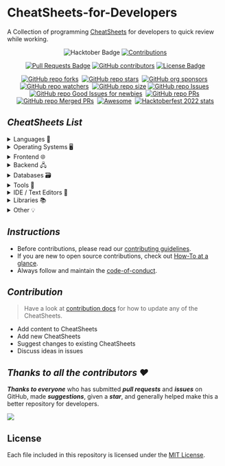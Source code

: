 # CheatSheets-for-Developers

A Collection of programming [CheatSheets](./CheatSheets/) for developers to quick review while working.

<div align="center">

<img src="https://img.shields.io/badge/hacktoberfest-2022-blueviolet" alt="Hacktober Badge"/>
<a href="https://github.com/ossamamehmood" ><img src="https://img.shields.io/badge/Contributions-welcome-orangered.svg?style=flat&logo=git" alt="Contributions" /></a>

<a href="https://github.com/crescentpartha/CheatSheets-for-Developers/pulls"><img src="https://img.shields.io/github/issues-pr/crescentpartha/CheatSheets-for-Developers" alt="Pull Requests Badge"/></a>
<a href="https://github.com/crescentpartha/CheatSheets-for-Developers/graphs/contributors"><img alt="GitHub contributors" src="https://img.shields.io/github/contributors/crescentpartha/CheatSheets-for-Developers?color=2b9348&style=flat&logo=github"></a>
<a href="https://github.com/crescentpartha/CheatSheets-for-Developers/blob/main/LICENSE"><img src="https://img.shields.io/github/license/crescentpartha/CheatSheets-for-Developers?color=2b9348" alt="License Badge"/></a>

</div>

<div align="center" markdown="1">

[![GitHub repo forks](https://img.shields.io/github/forks/crescentpartha/CheatSheets-for-Developers?style=flat&logo=github&logoColor=whitesmoke&label=Forks)](https://github.com/crescentpartha/CheatSheets-for-Developers/network)&#160;
[![GitHub repo stars](https://img.shields.io/github/stars/crescentpartha/CheatSheets-for-Developers?style=flat&logo=github&logoColor=whitesmoke&label=Stars)](https://github.com/crescentpartha/CheatSheets-for-Developers/stargazers)&#160;
[![GitHub org sponsors](https://img.shields.io/github/sponsors/crescentpartha?style=flat&logo=github&logoColor=whitesmoke&label=Sponsors)](https://github.com/sponsors/crescentpartha)&#160;
[![GitHub repo watchers](https://img.shields.io/github/watchers/crescentpartha/CheatSheets-for-Developers?style=flat&logo=github&logoColor=whitesmoke&label=Watchers)](https://github.com/crescentpartha/CheatSheets-for-Developers/watchers)&#160;
[![GitHub repo size](https://img.shields.io/github/repo-size/crescentpartha/CheatSheets-for-Developers?style=flat&logo=github&logoColor=whitesmoke&label=Repo%20Size)](https://github.com/crescentpartha/CheatSheets-for-Developers/archive/refs/heads/main.zip)
[![GitHub repo Issues](https://img.shields.io/github/issues/crescentpartha/CheatSheets-for-Developers?style=flat&logo=github&logoColor=red&label=Issues)](https://github.com/crescentpartha/CheatSheets-for-Developers/issues)&#160;
[![GitHub repo Good Issues for newbies](https://img.shields.io/github/issues/crescentpartha/CheatSheets-for-Developers/good%20first%20issue?style=flat&logo=github&logoColor=green&label=Good%20First%20issues)](https://github.com/crescentpartha/CheatSheets-for-Developers/issues?q=is%3Aopen+is%3Aissue+label%3A%22good+first+issue%22)&#160;
[![GitHub repo PRs](https://img.shields.io/github/issues-pr/crescentpartha/CheatSheets-for-Developers?style=flat&logo=github&logoColor=orange&label=PRs)](https://github.com/crescentpartha/CheatSheets-for-Developers/pulls)&#160;
[![GitHub repo Merged PRs](https://img.shields.io/github/issues-search/crescentpartha/CheatSheets-for-Developers?style=flat&logo=github&logoColor=green&label=Merged%20PRs&query=is%3Amerged)](https://github.com/crescentpartha/CheatSheets-for-Developers/pulls?q=is%3Apr+is%3Amerged)&#160;
[![Awesome](https://cdn.rawgit.com/sindresorhus/awesome/d7305f38d29fed78fa85652e3a63e154dd8e8829/media/badge.svg)](https://github.com/sindresorhus/awesome)&#160;
[![Hacktoberfest 2022 stats](https://img.shields.io/github/hacktoberfest/2022/crescentpartha/CheatSheets-for-Developers?label=Hacktoberfest+2022)](https://github.com/crescentpartha/CheatSheets-for-Developers/pulls?q=is%3Apr+is%3Amerged+created%3A2022-10-01..2022-10-31)

</div>

## ___CheatSheets List___
<details>
<summary>Languages 📄</summary>

- [bash-cheatsheet.md](./CheatSheets/bash_cheatsheet.md)
- [javascript-cheatsheet.md](./CheatSheets/JavaScript-CheatSheet.md)
- [python-cheatsheet.md](./CheatSheets/Python-cheatsheet.md)
- [java-cheatsheet.md](./CheatSheets/java-cheatsheet.md)
- [php-cheatsheet.md](./CheatSheets/php-cheatsheet.md)
- [cpp-stl-cheatsheet.md](./CheatSheets/cpp-stl-cheatsheet.md)
- [kotlin-cheatsheet.md](./CheatSheets/kotlin-cheatsheet.md)

</details>

<details>
<summary>Operating Systems 🖥️</summary>

- [windows-cheatsheet.md](./CheatSheets/windows-cheatsheet.md)
- [cmd-cheatsheet.md](./CheatSheets/cmd-cheatsheet.md)
- [linux-cheatsheet.md](./CheatSheets/linux-cheatsheet.md)
</details>


<details>
<summary>Frontend 🌐</summary>

- [html-cheatsheet.md](./CheatSheets/html-cheatsheet.md)
- [css-cheatsheet.md](./CheatSheets/css-cheatsheet.md)
- [markdown-cheatsheet.md](./CheatSheets/markdown-cheatsheet.md)
- [angular-cheatsheet.md](./CheatSheets/angular-cheatsheet.md)
</details>

<details>
<summary>Backend 🖧</summary>

- [nodejs-cheatsheet.md](./CheatSheets/nodeJs-cheatsheet.md)
</details>

<details>
<summary>Databases 🗃️</summary>

- [sql-cheatsheet.md](./CheatSheets/sql-cheatsheets.md)
- [mongodb-cheatsheet.md](./CheatSheets/mongodb-cheatsheet.md)
</details>

<details>
<summary>Tools 🧰</summary>

- [chrome-devtools-cheatsheet.md](./CheatSheets/chrome-devtools-cheatsheet.md)
- [git-cheatsheet.md](./CheatSheets/git-cheatsheet.md)
- [npm-cheatsheet.md](./CheatSheets/npm-cheatsheet.md)
- [nvm-cheatsheet.md](./CheatSheets/nvm-cheatsheet.md)
- [npx-cheatsheet.md](./CheatSheets/npx-cheetsheet.md)
- [yarn-cheatsheet.md](./CheatSheets/yarn-cheatsheet.md)
- [docker-cheatsheet.md](./CheatSheets/docker-cheatsheet.md)
- [terraform-cheatsheet.md](./CheatSheets/terraform-cheatsheet.md)
</details>

<details>
<summary>IDE / Text Editors 📝</summary>

- [vscode-cheatsheet.md](./CheatSheets/vscode-cheatsheet.md)
- [vim-editor-cheatsheet.md](./CheatSheets/vim-editor-cheatsheet.md)
</details>

<details>

<summary>Libraries 📚</summary>

- [conda-cheatsheet.md](./CheatSheets/conda-cheatsheet.md)
- [pandas-cheatsheet.md](./CheatSheets/pandas-cheatsheet.md)
- [numpy-cheatsheet.md](./CheatSheets/Numpy-cheatsheet.md)
</details>

<details>
<summary>Other 💡</summary>

- [extension-cheatsheet.md](./CheatSheets/extension-cheatsheet.md)
- [regex-cheatsheet.md](./CheatSheets/regex-cheatsheet.md)
</details>











## ___Instructions___

- Before contributions, please read our [contributing guidelines](docs/CONTRIBUTING.md).
- If you are new to open source contributions, check out [How-To at a glance](docs/HOW-TO.md).
- Always follow and maintain the [code-of-conduct](docs/CODE-OF-CONDUCT.md).

## ___Contribution___

> Have a look at [contribution docs](./docs/CONTRIBUTING.md) for how to update any of the CheatSheets.

- Add content to CheatSheets
- Add new CheatSheets
- Suggest changes to existing CheatSheets
- Discuss ideas in issues

## ___Thanks to all the contributors ❤___

___Thanks to everyone___ who has submitted ___pull requests___ and ___issues___ on GitHub, made ___suggestions___, given a ___star___, and generally helped make this a better repository for developers.

<!-- ![Contributors](https://contrib.rocks/image?repo=crescentpartha/CheatSheets-for-Developers) -->

<a href = "https://github.com/crescentpartha/CheatSheets-for-Developers/graphs/contributors">
  <img src = "https://contrib.rocks/image?repo=crescentpartha/CheatSheets-for-Developers"/>
</a>

## License

Each file included in this repository is licensed under the [MIT License](./LICENSE).

<!-- Never delete this div container -->
<div align="center" markdown="1">

<!-- [![GitHub Help Wanted issues](https://img.shields.io/github/issues/crescentpartha/CheatSheets-for-Developers/help%20wanted?style=flat&logo=github&logoColor=b545d1&label=%22Help%20Wanted%22%20issues)](https://github.com/crescentpartha/CheatSheets-for-Developers/issues?q=is%3Aopen+is%3Aissue+label%3A%22help+wanted%22)     -->
<!-- [![GitHub Help Wanted PRs](https://img.shields.io/github/issues-pr/crescentpartha/CheatSheets-for-Developers/help%20wanted?style=flat&logo=github&logoColor=b545d1&label=%22Help%20Wanted%22%20PRs)](https://github.com/crescentpartha/CheatSheets-for-Developers/pulls?q=is%3Aopen+is%3Aissue+label%3A%22help+wanted%22) -->
<!-- [![GitHub repo contributors](https://img.shields.io/github/contributors-anon/crescentpartha/CheatSheets-for-Developers?style=flat&logo=github&logoColor=whitesmoke&label=Contributors)](https://github.com/crescentpartha/CheatSheets-for-Developers/graphs/contributors) -->

</div>
